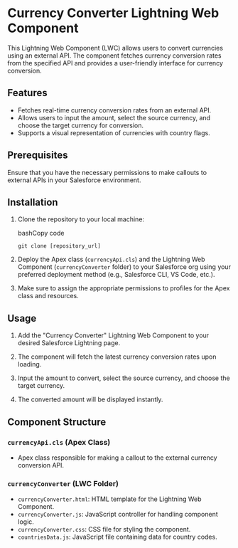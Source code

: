 Currency Converter Lightning Web Component
==========================================

This Lightning Web Component (LWC) allows users to convert currencies using an external API. The component fetches currency conversion rates from the specified API and provides a user-friendly interface for currency conversion.

Features
--------

*   Fetches real-time currency conversion rates from an external API.
*   Allows users to input the amount, select the source currency, and choose the target currency for conversion.
*   Supports a visual representation of currencies with country flags.

Prerequisites
-------------

Ensure that you have the necessary permissions to make callouts to external APIs in your Salesforce environment.

Installation
------------

1.  Clone the repository to your local machine:
    
    bashCopy code
    
    `git clone [repository_url]`
    
2.  Deploy the Apex class (`currencyApi.cls`) and the Lightning Web Component (`currencyConverter` folder) to your Salesforce org using your preferred deployment method (e.g., Salesforce CLI, VS Code, etc.).
    
3.  Make sure to assign the appropriate permissions to profiles for the Apex class and resources.
    

Usage
-----

1.  Add the "Currency Converter" Lightning Web Component to your desired Salesforce Lightning page.
    
2.  The component will fetch the latest currency conversion rates upon loading.
    
3.  Input the amount to convert, select the source currency, and choose the target currency.
    
4.  The converted amount will be displayed instantly.
    

Component Structure
-------------------

### `currencyApi.cls` (Apex Class)

*   Apex class responsible for making a callout to the external currency conversion API.

### `currencyConverter` (LWC Folder)

*   `currencyConverter.html`: HTML template for the Lightning Web Component.
*   `currencyConverter.js`: JavaScript controller for handling component logic.
*   `currencyConverter.css`: CSS file for styling the component.
*   `countriesData.js`: JavaScript file containing data for country codes.
